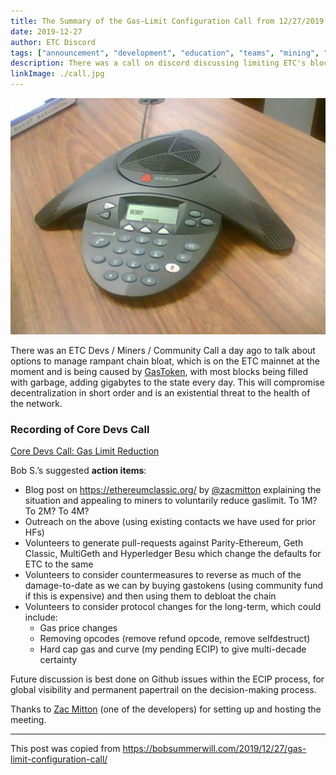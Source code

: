 ```yaml
---
title: The Summary of the Gas-Limit Configuration Call from 12/27/2019
date: 2019-12-27
author: ETC Discord
tags: ["announcement", "development", "education", "teams", "mining", "hardfork", "media"]
description: There was a call on discord discussing limiting ETC's block gas limit
linkImage: ./call.jpg
---
```


![Call Flavor Image](./call.jpg)

There was an ETC Devs / Miners / Community Call a day ago to talk about options to manage rampant chain bloat, which is on the ETC mainnet at the moment and is being caused by [GasToken](https://gastoken.io), with most blocks being filled with garbage, adding gigabytes to the state every day. This will compromise decentralization in short order and is an existential threat to the health of the network.

### Recording of Core Devs Call

[Core Devs Call:  Gas Limit Reduction](https://youtu.be/Svp-eWnqf_g)

Bob S.’s suggested **action items**:

- Blog post on https://ethereumclassic.org/ by [@zacmitton](https://twitter.com/voltzroad) explaining the situation and appealing to miners to voluntarily reduce gaslimit. To 1M? To 2M? To 4M?
- Outreach on the above (using existing contacts we have used for prior HFs)
- Volunteers to generate pull-requests against Parity-Ethereum, Geth Classic, MultiGeth and Hyperledger Besu which change the defaults for ETC to the same
- Volunteers to consider countermeasures to reverse as much of the damage-to-date as we can by buying gastokens (using community fund if this is expensive) and then using them to debloat the chain
- Volunteers to consider protocol changes for the long-term, which could include:
  - Gas price changes
  - Removing opcodes (remove refund opcode, remove selfdestruct)
  - Hard cap gas and curve (my pending ECIP) to give multi-decade certainty

Future discussion is best done on Github issues within the ECIP process, for global visibility and permanent papertrail on the decision-making process.

Thanks to [Zac Mitton](https://twitter.com/voltzroad) (one of the developers) for setting up and hosting the meeting.

---

This post was copied from https://bobsummerwill.com/2019/12/27/gas-limit-configuration-call/
